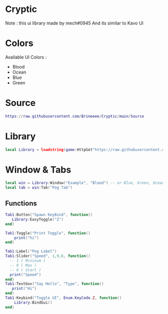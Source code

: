 # Cryptic
Note : this ui library made by mech#0945 And its similar to Kavo UI

# Colors
Available UI Colors :
- Blood
- Ocean
- Blue
- Green

# Source
```lua
https://raw.githubusercontent.com/Brineeee/Cryptic/main/Source
```

# Library
```lua
local Library = loadstring(game:HttpGet"https://raw.githubusercontent.com/Brineeee/Cryptic/main/Source")() 
```

# Window & Tabs
```lua
local win = Library:Window("Example", "Blood") -- or Blue, Green, Ocean
local tab = win:Tab("Pog Tab")
```

## Functions
```lua
Tab1:Button("Spawn KeyBind", function()
   Library:EasyToggle("Z")
end) 

Tab1:Toggle("Print Toggle", function() 
    print("hi") 
end) 

Tab1:Label("Pog Label")
Tab1:Slider("Speed", 1,9,6, function() 
  -- 1 ( Mininum )
  -- 9 ( Max )
  -- 6 ( Start ) 
  print("Speed") 
end) 
Tab1:Textbox("Say Hello", "Type", function() 
   print("Hi") 
end) 
Tab1:Keybind("Toggle UI", Enum.KeyCode.Z, function()
    Library:BindGui()
end)
```
